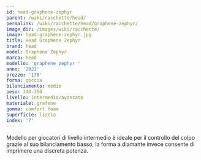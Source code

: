 ```yaml
---
id: head-graphene-zephyr
parent: /wiki/racchette/head/
permalink: /wiki/racchette/head/graphene-zephyr/
image_dir: /images/wiki/racchette/
image: head-graphene-zephyr.jpg
title: Head Graphene Zephyr
brand: head
model: Graphene Zephyr
marca: head
modello: 'graphene zephyr '
anno: '2021'
prezzo: '170'
forma: goccia
bilanciamento: medio
peso: 340-350
livello: intermedio/avanzato
materiale: grafene
gomma: comfort foam
superficie: liscia
index: '7'
---
```

Modello per giocatori di livello intermedio è ideale per il controllo del colpo grazie al suo bilanciamento basso, la forma a diamante invece consente di imprimere una discreta potenza.